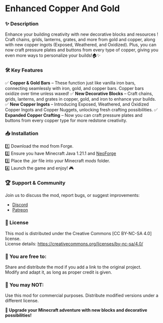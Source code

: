 # Enhanced Copper And Gold
  
### ✨ Description   
Enhance your building creativity with new decorative blocks and resources ! Craft chains, grids, lanterns, grates, and more from gold and copper, along with new copper ingots (Exposed, Weathered, and Oxidized). Plus, you can now craft pressure plates and buttons from every type of copper, giving you even more ways to personalize your builds!🏠✨
  
### 🛠 Key Features
✅ **Copper & Gold Bars** – These function just like vanilla iron bars, connecting seamlessly with iron, gold, and copper bars. Copper bars oxidize over time unless waxed!
✅ **New Decorative Blocks** – Craft chains, grids, lanterns, and grates in copper, gold, and iron to enhance your builds.
✅ **New Copper Ingots** – Introducing Exposed, Weathered, and Oxidized Copper Ingots and Copper Nuggets, unlocking fresh crafting possibilities.
✅ **Expanded Copper Crafting** – Now you can craft pressure plates and buttons from every copper type for more redstone creativity. 
  
### 📥 Installation 
1️⃣ Download the mod from Forge.  
2️⃣ Ensure you have Minecraft Java 1.21.1 and [NeoForge](https://neoforged.net)  
3️⃣ Place the _.jar_ file into your Minecraft _mods_ folder.  
4️⃣ Launch the game and enjoy! 🎮  

    
### 🏆 Support & Community
Join us to discuss the mod, report bugs, or suggest improvements:  
- [Discord](https://discord.gg/dyPhP8zSvN)  
- [Patreon](https://www.patreon.com/c/GravityBoxGames)  

### 📜 License  
This mod is distributed under the Creative Commons [CC BY-NC-SA 4.0] license.  
License details: https://creativecommons.org/licenses/by-nc-sa/4.0/  

### 📌 You are free to:
Share and distribute the mod if you add a link to the original project.  
Modify and adapt it, as long as proper credit is given.  
  
### 🚫 You may NOT:
Use this mod for commercial purposes.
Distribute modified versions under a different license.

**🚀 Upgrade your Minecraft adventure with new blocks and decorative possibilities!**
